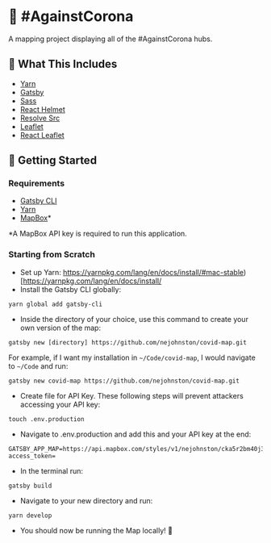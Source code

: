 # 🍃 #AgainstCorona

A mapping project displaying all of the #AgainstCorona hubs.
<!-- 
## ⚡ Quick Deploy
[![Deploy to Netlify](https://www.netlify.com/img/deploy/button.svg)](https://app.netlify.com/start/deploy?repository=https://github.com/colbyfayock/gatsby-starter-leaflet) [![Deploy with ZEIT Now](https://zeit.co/button)](https://zeit.co/import/project?template=https://github.com/colbyfayock/gatsby-starter-leaflet) -->


## 🧰 What This Includes
* [Yarn](https://yarnpkg.com/en/)
* [Gatsby](https://www.gatsbyjs.org/)
* [Sass](https://sass-lang.com)
* [React Helmet](https://github.com/nfl/react-helmet)
* [Resolve Src](https://github.com/alampros/gatsby-plugin-resolve-src)
* [Leaflet](https://leafletjs.com/)
* [React Leaflet](https://react-leaflet.js.org)

## 🚀 Getting Started

### Requirements
* [Gatsby CLI](https://www.npmjs.com/package/gatsby-cli)
* [Yarn](https://yarnpkg.com/en/)
* [MapBox](www.mapbox.com)* 

*A MapBox API key is required to run this application.


### Starting from Scratch
* Set up Yarn: https://yarnpkg.com/lang/en/docs/install/#mac-stable)[https://yarnpkg.com/lang/en/docs/install/
* Install the Gatsby CLI globally:
```
yarn global add gatsby-cli
```
* Inside the directory of your choice, use this command to create your own version of the map:
```
gatsby new [directory] https://github.com/nejohnston/covid-map.git
```
For example, if I want my installation in `~/Code/covid-map`, I would navigate to `~/Code` and run:
```
gatsby new covid-map https://github.com/nejohnston/covid-map.git
```
* Create file for API Key. These following steps will prevent attackers accessing your API key:
```
touch .env.production
```
* Navigate to .env.production and add this and your API key at the end:
```
GATSBY_APP_MAP=https://api.mapbox.com/styles/v1/nejohnston/cka5r2bm40j3f1ipbqpe41d4a/tiles/256/{z}/{x}/{y}@2x?access_token=
```
* In the terminal run:
```
gatsby build
```
* Navigate to your new directory and run:
```
yarn develop
```
* You should now be running the Map locally! 🎉
